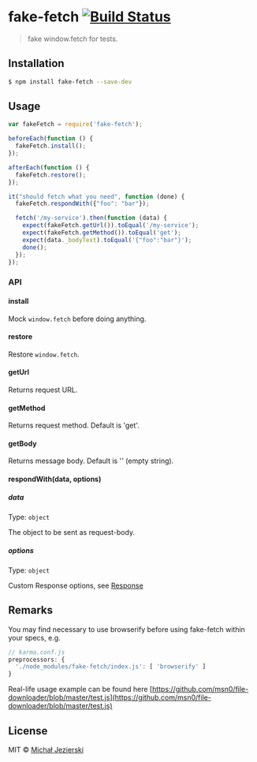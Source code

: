 # fake-fetch [![Build Status](https://travis-ci.org/msn0/fake-fetch.svg?branch=master)](http://travis-ci.org/msn0/fake-fetch)

> fake window.fetch for tests.

## Installation

```sh
$ npm install fake-fetch --save-dev
```

## Usage

```js
var fakeFetch = require('fake-fetch');

beforeEach(function () {
  fakeFetch.install();
});

afterEach(function () {
  fakeFetch.restore();
});

it("should fetch what you need", function (done) {
  fakeFetch.respondWith({"foo": "bar"});

  fetch('/my-service').then(function (data) {
    expect(fakeFetch.getUrl()).toEqual('/my-service');
    expect(fakeFetch.getMethod()).toEqual('get');
    expect(data._bodyText).toEqual('{"foo":"bar"}');
    done();
  });
});
```

### API

#### install

Mock `window.fetch` before doing anything.

#### restore

Restore `window.fetch`.

#### getUrl

Returns request URL.

#### getMethod

Returns request method. Default is 'get'.

#### getBody

Returns message body. Default is '' (empty string).

#### respondWith(data, options)

##### data

Type: `object`

The object to be sent as request-body. 

##### options

Type: `object`

Custom Response options, see [Response](https://developer.mozilla.org/en-US/docs/Web/API/Response)

## Remarks

You may find necessary to use browserify before using fake-fetch within your specs, e.g.
```js
// karma.conf.js
preprocessors: {
  './node_modules/fake-fetch/index.js': [ 'browserify' ]
}
```
Real-life usage example can be found here [https://github.com/msn0/file-downloader/blob/master/test.js](https://github.com/msn0/file-downloader/blob/master/test.js)

## License
MIT &copy; [Michał Jezierski](https://pl.linkedin.com/in/jezierskimichal)
